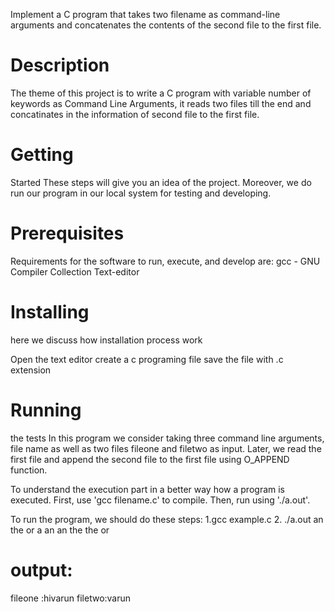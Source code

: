 Implement a C program that takes two filename as command-line arguments and concatenates the contents of the second file to the first file.

# Description
The theme of this project is to write a C program with variable number of keywords as Command Line Arguments, it reads two files till the end and concatinates in the information of second file to the first file.

# Getting 
Started These steps will give you an idea of the project. Moreover, we do run our program in our local system for testing and developing.

# Prerequisites 
Requirements for the software to run, execute, and develop are: gcc - GNU Compiler Collection Text-editor

# Installing 
here we discuss how installation process work

Open the text editor
create a c programing file
save the file with .c extension
# Running
the tests In this program we consider taking three command line arguments, file name as well as two files fileone and filetwo as input. Later, we read the first file and append the second file to the first file using O_APPEND function.  

To understand the execution part in a better way how a program is executed. First, use 'gcc filename.c' to compile. Then, run using './a.out'.

To run the program, we should do these steps: 1.gcc example.c 2. ./a.out an the or a an an the the or

# output: 
fileone :hivarun 
filetwo:varun 
